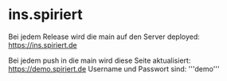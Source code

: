 # ins.spiriert

Bei jedem Release wird die main auf den Server deployed: https://ins.spiriert.de

Bei jedem push in die main wird diese Seite aktualisiert: https://demo.spiriert.de
Username und Passwort sind: '''demo'''
